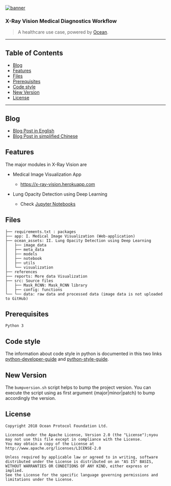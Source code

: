 


[![banner](https://raw.githubusercontent.com/oceanprotocol/art/master/github/repo-banner%402x.png)](https://oceanprotocol.com)

### X-Ray Vision Medical Diagnostics Workflow

> A healthcare use case, powered by [Ocean](https://oceanprotocol.com).

------

## Table of Contents
- [Blog](#blog)
- [Features](#features)
- [Files](#files)
- [Prerequisites](#prerequisites)
- [Code style](#code-style)
- [New Version](#new-version)
- [License](#license)
------
## Blog
  * [Blog Post in English](https://blog.oceanprotocol.com/x-ray-vision-a-healthcare-use-case-d18ea64bdd2b)
  * [Blog Post in simplified Chinese](https://medium.com/ocean-protocol-international/x-ray-vision-%E6%99%BA%E6%85%A7%E5%8C%BB%E7%96%97%E7%9A%84%E5%BA%94%E7%94%A8%E6%A1%88%E4%BE%8B-2007918df2cc)

## Features
The major modules in X-Ray Vision are

  * Medical Image Visualization App
    * https://x-ray-vision.herokuapp.com

  * Lung Opacity Detection using Deep Learning
    * Check [Jupyter Notebooks](https://github.com/oceanprotocol/lungfish/tree/develop/ocean_assets/notebook)

##  Files
    ├── requirements.txt : packages
    ├── app: I. Medical Image Visualization (Web-application)
    ├── ocean_assets: II. Lung Opacity Detection using Deep Learning
    │   ├── image_data
    │   ├── meta_data
    │   ├── models
    │   ├── notebook
    │   ├── utils
    │   └── visualization
    ├── references
    ├── reports: More data Visualization
    ├── src: Source files
    │   ├── Mask_RCNN: Mask_RCNN library
    │   ├── config: functions
    └── └── data: raw data and processed data (image data is not uploaded to GitHub)

## Prerequisites
    Python 3


## Code style
The information about code style in python is documented in this two links [python-developer-guide](https://github.com/oceanprotocol/dev-ocean/blob/master/doc/development/python-developer-guide.md) and [python-style-guide](https://github.com/oceanprotocol/dev-ocean/blob/master/doc/development/python-style-guide.md).
    ​    

## New Version
The `bumpversion.sh` script helps to bump the project version. You can execute the script using as first argument {major|minor|patch} to bump accordingly the version.


## License
```
Copyright 2018 Ocean Protocol Foundation Ltd.

Licensed under the Apache License, Version 2.0 (the "License");nyou may not use this file except in compliance with the License.
You may obtain a copy of the License at http://www.apache.org/licenses/LICENSE-2.0

Unless required by applicable law or agreed to in writing, software distributed under the License is distributed on an "AS IS" BASIS, WITHOUT WARRANTIES OR CONDITIONS OF ANY KIND, either express or implied.
See the License for the specific language governing permissions and limitations under the License.

```
